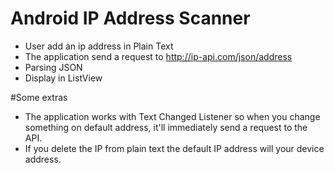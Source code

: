 # Android IP Address Scanner

- User add an ip address in Plain Text
- The application send a request to http://ip-api.com/json/address
- Parsing JSON
- Display in ListView

#Some extras
- The application works with Text Changed Listener so when you change something on default address, it'll immediately send a request to the API.
- If you delete the IP from plain text the default IP address will your device address.
